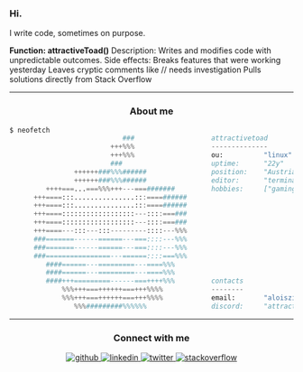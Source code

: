 <h3>Hi.</h3>

I write code, sometimes on purpose.

**Function: attractiveToad()**
Description: Writes and modifies code with unpredictable outcomes.
Side effects:
Breaks features that were working yesterday
Leaves cryptic comments like // needs investigation
Pulls solutions directly from Stack Overflow

---

<h3 align="center">About me</h3>

```python
$ neofetch
                            ###                   attractivetoad
                         +++%%%                   --------------
                         +++%%%                   ou:          "linux"
                         ###                      uptime:      "22y"
                ++++++###%%%######                position:    "Austria"
                ++++++###%%%######                editor:      "terminal"
         ++++===...===%%%+++---===#######         hobbies:     ["gaming", "sleeping", "drinking"]
      +++====:::...............:::====######      
      +++====:::...............:::====######      
      +++====::::::::::::::::::---::::===###      
      +++====::::::::::::::::::---::::===###      
      +++====---:::---:::---------::::---%%%      
      ###=======------======---===::::---%%%      
      ###=======------======---===::::---%%%      
      ###================---======::::===%%%      
         ####======---=========---====%%%         
         ####======---=========---====%%%         
         ####+++=========------===++++%%%         contacts
             %%%+++===++++++===+++%%%%            --------
             %%%+++===++++++===+++%%%%            email:       "aloiszimmermann2003@gmail.com"
                %%%#########%%%%%%                discord:     "attractivetoad"

```

---

<div align="center">
  <h3>Connect with me</h3>  
  <a href="https://github.com/AttractiveToad" target="_blank">
    <img src=https://img.shields.io/badge/github-%2324292e.svg?&style=for-the-badge&logo=github&logoColor=white alt=github style="margin-bottom: 5px;" />
  </a>
  <a href="https://linkedin.com/in/alois-zimmermann-14255817a" target="_blank">
    <img src=https://img.shields.io/badge/linkedin-%231E77B5.svg?&style=for-the-badge&logo=linkedin&logoColor=white alt=linkedin style="margin-bottom: 5px;" />
  </a>
  <a href="https://twitter.com/attractivetoad" target="_blank">
    <img src=https://img.shields.io/badge/twitter-%2300acee.svg?&style=for-the-badge&logo=twitter&logoColor=white alt=twitter style="margin-bottom: 5px;" />
  </a>
  <a href="https://stackoverflow.com/users/14476649" target="_blank">
    <img src=https://img.shields.io/badge/stackoverflow-%23F28032.svg?&style=for-the-badge&logo=stackoverflow&logoColor=white alt=stackoverflow style="margin-bottom: 5px;" />
  </a>
</div>
